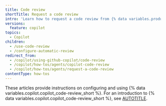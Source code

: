 ```yaml
---
title: Code review
shortTitle: Request a code review
intro: 'Learn how to request a code review from {% data variables.product.prodname_copilot %}.'
versions:
  feature: copilot
topics:
  - Copilot
children:
  - /use-code-review
  - /configure-automatic-review
redirect_from:
  - /copilot/using-github-copilot/code-review
  - /copilot/how-tos/agents/copilot-code-review
  - /copilot/how-tos/agents/request-a-code-review
contentType: how-tos
---
```


These articles provide instructions on configuring and using {% data variables.copilot.copilot_code-review_short %}. For an introduction to {% data variables.copilot.copilot_code-review_short %}, see [AUTOTITLE](/copilot/concepts/agents/code-review).

